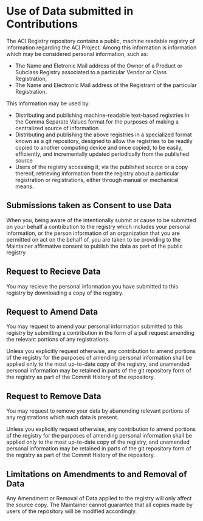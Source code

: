 # Use of Data submitted in Contributions

The ACI Registry repository contains a public, machine readable registry of information regarding the ACI Project. 
Among this information is information which may be considered personal information, such as:
* The Name and Eletronic Mail address of the Owner of a Product or Subclass Registry associated to a particular Vendor or Class Registration,
* The Name and Electronic Mail address of the Registrant of the particular Registration.

This information may be used by:
* Distributing and publishing machine-readable text-based registries in the Comma Separate Values format for the purposes of making a centralized source of information 
* Distributing and publishing the above registries in a specialized format known as a git repository, designed to allow the registries to be readily copied to another computing device and once copied, to be easily, efficiently, and incrementally updated periodically from the published source
* Users of the registry accessing it, via the published source or a copy thereof, retrieving information from the registry about a particular registration or registrations, either through manual or mechanical means.

## Submissions taken as Consent to use Data

When you, being aware of the  intentionally submit or cause to be submitted on your behalf a contribution to the registry which includes your personal information, or the person information of an organization that you are permitted on act on the behalf of, you are taken to be providing to the Maintainer affirmative consent to publish the data as part of the public registry

## Request to Recieve Data

You may recieve the personal information you have submitted to this registry by downloading a copy of the registry.

## Request to Amend Data

You may request to amend your personal information submitted to this registry by submitting a contribution in the form of a pull request amending the relevant portions of any registrations. 

Unless you explicitly request otherwise, any contribution to amend portions of the registry for the purposes of amending personal information shall be applied only to the most up-to-date copy of the registry, and unamended personal information may be retained in parts of the git repository form of the registry as part of the Commit History of the repository.

## Request to Remove Data

You may request to remove your data by abanonding relevant portions of any registrations which such data is present.

Unless you explicitly request otherwise, any contribution to amend portions of the registry for the purposes of amending personal information shall be applied only to the most up-to-date copy of the registry, and unamended personal information may be retained in parts of the git repository form of the registry as part of the Commit History of the repository.

## Limitations on Amendments to and Removal of Data

Any Amendment or Removal of Data applied to the registry will only affect the source copy. The Maintainer cannot guarantee that all copies made by users of the repository will be modified accordingly.